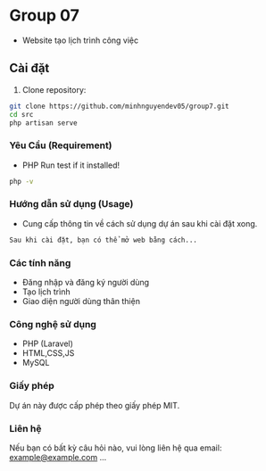 # Group 07
- Website tạo lịch trình công việc



## Cài đặt

1. Clone repository:
```bash
git clone https://github.com/minhnguyendev05/group7.git
cd src
php artisan serve

```
### Yêu Cầu (Requirement)
- PHP 
Run test if it installed!
```bash 
php -v
```
### Hướng dẫn sử dụng (Usage)
- Cung cấp thông tin về cách sử dụng dự án sau khi cài đặt xong.
```markdown
Sau khi cài đặt, bạn có thể mở web bằng cách...
```
### Các tính năng

- Đăng nhập và đăng ký người dùng
- Tạo lịch trình
- Giao diện người dùng thân thiện

### Công nghệ sử dụng

- PHP (Laravel)
- HTML,CSS,JS
- MySQL

### Giấy phép

Dự án này được cấp phép theo giấy phép MIT.

### Liên hệ

Nếu bạn có bất kỳ câu hỏi nào, vui lòng liên hệ qua email: example@example.com
...

